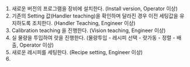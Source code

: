 1. 새로운 버전의 프로그램을 장비에 설치한다. (Install version, Operator 이상)
2. 기존의 Setting 값(Handler teaching)을 확인하며 달라진 경우 이전 세팅값을 유지하도록 조치한다. (Handler Teaching, Engineer 이상)
3. Calibration teaching 을 진행한다. (Vision teaching, Engineer 이상)
4. 실 물량을 투입하여 랏을 진행한다. (물량투입 - 레시피 선택 - 랏가동 - 정렬 - 배출, Operator 이상)
5. 새로운 레시피를 세팅한다. (Recipe setting, Engineer 이상)
6. 